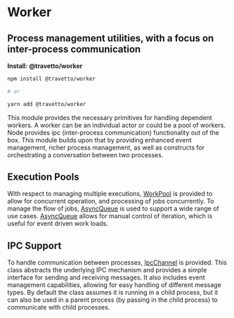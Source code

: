 <!-- This file was generated by @travetto/doc and should not be modified directly -->
<!-- Please modify https://github.com/travetto/travetto/tree/main/module/worker/DOC.tsx and execute "npx trv doc" to rebuild -->
# Worker

## Process management utilities, with a focus on inter-process communication

**Install: @travetto/worker**
```bash
npm install @travetto/worker

# or

yarn add @travetto/worker
```

This module provides the necessary primitives for handling dependent workers.  A worker can be an individual actor or could be a pool of workers. Node provides ipc (inter-process communication) functionality out of the box. This module builds upon that by providing enhanced event management, richer process management, as well as constructs for orchestrating a conversation between two processes.

## Execution Pools
With respect to managing multiple executions, [WorkPool](https://github.com/travetto/travetto/tree/main/module/worker/src/pool.ts#L32) is provided to allow for concurrent operation, and processing of jobs concurrently.  To manage the flow of jobs, [AsyncQueue](https://github.com/travetto/travetto/tree/main/module/runtime/src/queue.ts#L6) is used to support a wide range of use cases. [AsyncQueue](https://github.com/travetto/travetto/tree/main/module/runtime/src/queue.ts#L6) allows for manual control of iteration, which is useful for event driven work loads. 

## IPC Support
To handle communication between processes, [IpcChannel](https://github.com/travetto/travetto/tree/main/module/worker/src/ipc.ts#L9) is provided. This class abstracts the underlying IPC mechanism and provides a simple interface for sending and receiving messages. It also includes event management capabilities, allowing for easy handling of different message types. By default the class assumes it is running in a child process, but it can also be used in a parent process (by passing in the child process) to communicate with child processes.
